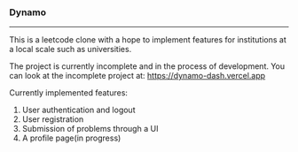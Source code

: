 ### Dynamo

---

This is a leetcode clone with a hope to implement features for institutions at a local scale such as universities.

The project is currently incomplete and in the process of development. You can look at the incomplete project
at: https://dynamo-dash.vercel.app

Currently implemented features:

1. User authentication and logout
2. User registration
3. Submission of problems through a UI
4. A profile page(in progress)
